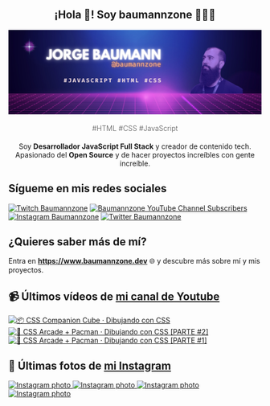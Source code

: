 <p align="center">
   <h2 align="center">¡Hola 👋! Soy baumannzone 👨🏻‍💻</h2>
   <img align="center" src="img/header.png" />
   <h4 align="center" style="font-weight: 300; color: #555;">#HTML #CSS #JavaScript</h4>
</p>

<p align="center" style="margin-bottom: 20px">Soy <strong>Desarrollador JavaScript Full Stack</strong> y creador de contenido tech.
<br/>
Apasionado del <strong>Open Source</strong> y de hacer proyectos increíbles con gente increíble.
</p>

## Sígueme en mis redes sociales

[![Twitch Baumannzone](https://img.shields.io/twitch/status/baumannzone?style=social)](https://twitch.tv/baumannzone)
[![Baumannzone YouTube Channel Subscribers](https://img.shields.io/youtube/channel/subscribers/UCTTj5ztXnGeDRPFVsBp7VMA?style=social)](https://youtube.com/rambitojs)
[![Instagram Baumannzone](https://img.shields.io/badge/Baumannzone--_.svg?label=Instagram&style=social&logo=instagram)](https://instagram.com/baumannzone)
[![Twitter Baumannzone](https://img.shields.io/twitter/follow/Baumannzone?label=Twitter&style=social)](https://twitter.com/baumannzone)

## ¿Quieres saber más de mí?

Entra en **https://www.baumannzone.dev** 🌐 y descubre más sobre mí y mis proyectos.

## 📹 Últimos vídeos de [mi canal de Youtube](https://youtube.com/rambitojs?sub_confirmation=1)


<a href='https://youtu.be/W6xwoSJahA0' target='_blank'>
  <img width='30%' src='https://img.youtube.com/vi/W6xwoSJahA0/mqdefault.jpg' alt='📦 CSS Companion Cube · Dibujando con CSS' />
</a>
<a href='https://youtu.be/9C3NXVXewH8' target='_blank'>
  <img width='30%' src='https://img.youtube.com/vi/9C3NXVXewH8/mqdefault.jpg' alt='👾 CSS Arcade + Pacman · Dibujando con CSS [PARTE #2]' />
</a>
<a href='https://youtu.be/2ahqLdgkSxA' target='_blank'>
  <img width='30%' src='https://img.youtube.com/vi/2ahqLdgkSxA/mqdefault.jpg' alt='👾 CSS Arcade + Pacman · Dibujando con CSS [PARTE #1]' />
</a>

## 📸 Últimas fotos de [mi Instagram](https://instagram.com/baumannzone)


<a href='https://instagram.com/p/CpyNOwarnok' target='_blank'>
  <img width='20%' src='https://scontent-hel3-1.cdninstagram.com/v/t51.2885-15/335763997_5887597057976558_508799587780031974_n.jpg?stp=dst-jpg_e15_fr_s1080x1080&efg=eyJybWQiOiJpZ19hbmRyb2lkX21vYmlsZV9uZXR3b3JrX3N0YWNrX21uc19yb2xsb3V0OnJvbGxvdXQifQ&_nc_ht=scontent-hel3-1.cdninstagram.com&_nc_cat=102&_nc_ohc=YIZUeKMUqVwAX-GpnTD&edm=APU89FABAAAA&ccb=7-5&ig_cache_key=MzA1ODU2NTI4NTYwMjU1NjQ1Mg%3D%3D.2-ccb7-5&oh=00_AfBUmyEqyyqzKCZnzsgLRfpRG_LTZz7456pxkwV7ciC9Iw&oe=642EB4FD&_nc_sid=86f79a' alt='Instagram photo' />
</a>
<a href='https://instagram.com/p/CpxS2xyPU9_' target='_blank'>
  <img width='20%' src='https://scontent-hel3-1.cdninstagram.com/v/t39.30808-6/335880849_651634293395690_3244828756504975467_n.png?stp=dst-jpg_e15_fr_s1080x1080&efg=eyJybWQiOiJpZ19hbmRyb2lkX21vYmlsZV9uZXR3b3JrX3N0YWNrX21uc19yb2xsb3V0OnJvbGxvdXQifQ&_nc_ht=scontent-hel3-1.cdninstagram.com&_nc_cat=102&_nc_ohc=NRIvOXfMTHAAX8dllKl&edm=APU89FAAAAAA&ccb=7-5&ig_cache_key=MzA1ODMwODU0MTQ4NDcxNTYzMw%3D%3D.2-ccb7-5&oh=00_AfBgZMClUNsy2QMcSXoUN7oiTmajBQWv2_qH9o9Ib6kLbg&oe=642DE512&_nc_sid=86f79a' alt='Instagram photo' />
</a>
<a href='https://instagram.com/p/CpXsJwAjUCV' target='_blank'>
  <img width='20%' src='https://scontent-hel3-1.cdninstagram.com/v/t51.2885-15/334200430_580461007346694_7484248812472256463_n.jpg?stp=dst-jpg_e15&efg=eyJybWQiOiJpZ19hbmRyb2lkX21vYmlsZV9uZXR3b3JrX3N0YWNrX21uc19yb2xsb3V0OnJvbGxvdXQifQ&_nc_ht=scontent-hel3-1.cdninstagram.com&_nc_cat=106&_nc_ohc=6FK8Re5P21MAX9K78Rb&edm=APU89FABAAAA&ccb=7-5&oh=00_AfAjlHNRTbCcaG-kzjt7kJSrJj_-f3qYbogO0KUvcFU_nw&oe=642B0169&_nc_sid=86f79a' alt='Instagram photo' />
</a>
<a href='https://instagram.com/p/CpN-WyooMDu' target='_blank'>
  <img width='20%' src='https://scontent-hel3-1.cdninstagram.com/v/t51.2885-15/334275762_215487674379499_6016218974446575961_n.jpg?stp=dst-jpg_e15_fr_s1080x1080&efg=eyJybWQiOiJpZ19hbmRyb2lkX21vYmlsZV9uZXR3b3JrX3N0YWNrX21uc19yb2xsb3V0OnJvbGxvdXQifQ&_nc_ht=scontent-hel3-1.cdninstagram.com&_nc_cat=107&_nc_ohc=oIlfiKt62LEAX9tI1v2&edm=APU89FABAAAA&ccb=7-5&ig_cache_key=MzA0ODM2Njc2Nzg4MDU4NTQ1NA%3D%3D.2-ccb7-5&oh=00_AfCNthtZc_Kfp8Iw8c5Ut98fRCzkTl_qN3adf7EdKxlVxQ&oe=642EDC31&_nc_sid=86f79a' alt='Instagram photo' />
</a>
